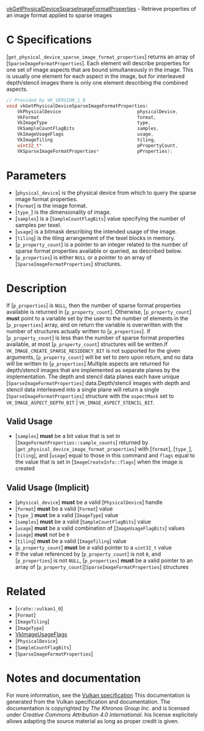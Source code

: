 [vkGetPhysicalDeviceSparseImageFormatProperties](https://www.khronos.org/registry/vulkan/specs/1.3-extensions/man/html/vkGetPhysicalDeviceSparseImageFormatProperties.html) - Retrieve properties of an image format applied to sparse images

# C Specifications
[`get_physical_device_sparse_image_format_properties`] returns an array of
[`SparseImageFormatProperties`].
Each element will describe properties for one set of image aspects that are
bound simultaneously in the image.
This is usually one element for each aspect in the image, but for
interleaved depth/stencil images there is only one element describing the
combined aspects.
```c
// Provided by VK_VERSION_1_0
void vkGetPhysicalDeviceSparseImageFormatProperties(
    VkPhysicalDevice                            physicalDevice,
    VkFormat                                    format,
    VkImageType                                 type,
    VkSampleCountFlagBits                       samples,
    VkImageUsageFlags                           usage,
    VkImageTiling                               tiling,
    uint32_t*                                   pPropertyCount,
    VkSparseImageFormatProperties*              pProperties);
```

# Parameters
- [`physical_device`] is the physical device from which to query the sparse image format properties.
- [`format`] is the image format.
- [`type_`] is the dimensionality of image.
- [`samples`] is a [`SampleCountFlagBits`] value specifying the number of samples per texel.
- [`usage`] is a bitmask describing the intended usage of the image.
- [`tiling`] is the tiling arrangement of the texel blocks in memory.
- [`p_property_count`] is a pointer to an integer related to the number of sparse format properties available or queried, as described below.
- [`p_properties`] is either `NULL` or a pointer to an array of [`SparseImageFormatProperties`] structures.

# Description
If [`p_properties`] is `NULL`, then the number of sparse format properties
available is returned in [`p_property_count`].
Otherwise, [`p_property_count`] **must**  point to a variable set by the user to
the number of elements in the [`p_properties`] array, and on return the
variable is overwritten with the number of structures actually written to
[`p_properties`].
If [`p_property_count`] is less than the number of sparse format properties
available, at most [`p_property_count`] structures will be written.If `VK_IMAGE_CREATE_SPARSE_RESIDENCY_BIT` is not supported for the given
arguments, [`p_property_count`] will be set to zero upon return, and no data
will be written to [`p_properties`].Multiple aspects are returned for depth/stencil images that are implemented
as separate planes by the implementation.
The depth and stencil data planes each have unique
[`SparseImageFormatProperties`] data.Depth/stencil images with depth and stencil data interleaved into a single
plane will return a single [`SparseImageFormatProperties`] structure
with the `aspectMask` set to `VK_IMAGE_ASPECT_DEPTH_BIT` |
`VK_IMAGE_ASPECT_STENCIL_BIT`.
## Valid Usage
-  [`samples`] **must**  be a bit value that is set in [`ImageFormatProperties::sample_counts`] returned by [`get_physical_device_image_format_properties`] with [`format`], [`type_`], [`tiling`], and [`usage`] equal to those in this command and `flags` equal to the value that is set in [`ImageCreateInfo::flags`] when the image is created

## Valid Usage (Implicit)
-  [`physical_device`] **must**  be a valid [`PhysicalDevice`] handle
-  [`format`] **must**  be a valid [`Format`] value
-  [`type_`] **must**  be a valid [`ImageType`] value
-  [`samples`] **must**  be a valid [`SampleCountFlagBits`] value
-  [`usage`] **must**  be a valid combination of [`ImageUsageFlagBits`] values
-  [`usage`] **must**  not be `0`
-  [`tiling`] **must**  be a valid [`ImageTiling`] value
-  [`p_property_count`] **must**  be a valid pointer to a `uint32_t` value
-    If the value referenced by [`p_property_count`] is not `0`, and [`p_properties`] is not `NULL`, [`p_properties`] **must**  be a valid pointer to an array of [`p_property_count`][`SparseImageFormatProperties`] structures

# Related
- [`crate::vulkan1_0`]
- [`Format`]
- [`ImageTiling`]
- [`ImageType`]
- [VkImageUsageFlags]()
- [`PhysicalDevice`]
- [`SampleCountFlagBits`]
- [`SparseImageFormatProperties`]

# Notes and documentation
For more information, see the [Vulkan specification](https://www.khronos.org/registry/vulkan/specs/1.3-extensions/html/vkspec.html)
This documentation is generated from the Vulkan specification and documentation.
The documentation is copyrighted by *The Khronos Group Inc.* and is licensed under *Creative Commons Attribution 4.0 International*.
his license explicitely allows adapting the source material as long as proper credit is given.
        